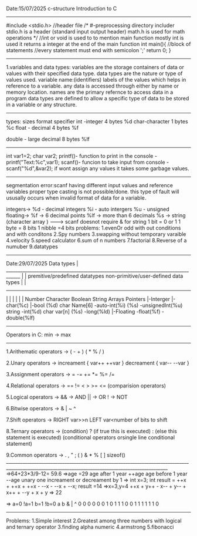 Date:15/07/2025
c-structure
Introduction to C
________________________________________________________________________________________________________________________________
#include <stdio.h> //header file
/*
#-preprocessing directory includer 
stdio.h is a header (standard input output header)
math.h is used for math operations
*/
//int or void is used to to mention main function mostly int is used it returns a integer at the end of the main function
int main(){
  //block of statements
  //every statement must end with semicolon ';'
  return 0;
}
_______________________________________________________________________________________________________________________________
1.variables and data types:
  variables are the storage containers of data or values with their specified data type.
  data types are the nature or type of values used.
  variable name:(identifiers)
  labels of the values which helps in reference to a variable.
  any data is accessed through either by name or memory location.
  names are the primary refernce to access data in a program 
  data types are defined to allow a specific type of data to be stored in a variable or any structure.
____________________________________________________________________________________________________________________________
  types:                       sizes        format specifier
  int -integer                 4 bytes            %d
  char-character               1 bytes            %c
  float - decimal              4 bytes            %f
  
  double - large decimal       8 bytes            %lf
____________________________________________________________________________________________________________________________
  int var1=2;
  char var2;
  printf()- function to print in the console    - printf("Text:%c",var1);
  scanf()- funcion to take input from console   - scanf("%d",&var2);
  if wont assign any values it takes some garbage values.
____________________________________________________________________________________________________________________________
  segmentation error:scanf having different input values and reference variables
                     proper type casting is not possible/done.
                     this type of fault will ususally occurs when invalid format of data for a variable.
                     
  integers->  %d - decimal integers
              %i - auto intergers
              %u - unsigned 
  floating->
  %f -> 6 decimal points
  %lf -> more than 6 decimals
  %s  -> string (character array )  ---> scanf doesnot require & for string 
  1 bit = 0 or 1
  1 byte = 8 bits
  1 nibble =4 bits
  problems:
  1.evenOr odd with out conditions and with conditons
  2.Spy numbers
  3.swapping without temporary varaible
  4.velocity
  5.speed calculator
  6.sum of n numbers
  7.factorial
  8.Reverse of a numuber
  9.datatypes
_______________________________________________________________________________________________________________________________________________________
Date:29/07/2025
                                                  Data types
                                                       |
                ____________________________________________________________________________________
                |                                                                                   |
    premitive/predefined datatypes                                                    non-primitive/user-defined data types
                |                                                                                         |
  _________________________________________________                                  _____________________________________________________
  |                       |                        |                                 |                          |                        |
  Number              Character                Boolean                             String                   Arrays                  Pointers
  |-Interger            |-char(%c)            |-bool (%d)                       char Name[6]
    -auto-int(%i)                                                                  (%s)
    -unsignedInt(%u)                                                               string
    -int(%d)                                                                       char var[n] (%s)
    -long(%ld)
  |-Floating
    -float(%f)
    -double(%lf)
  ___________________________________________________________________________________________________________________________________________________
   Operators in C:                    min -> max
  ___________________________________________________________________________________________________________________________________________________
  1.Arithematic operators       ->  (   -    +  )  ( *    %    /  )
 
  2.Unary operators             ->   increament { var++     ++var }     decreament  {  var--   --var   }

  3.Assignment operators        ->   =   -=    +=    *=    %=   /=

  4.Relational operators        ->   ==   !=    <    >    >=    <=           (comparision operators)

  5.Logical operators           ->    && -> AND         || -> OR       ! -> NOT  

  6.Bitwise operators           ->   &    |     ~     ^
  
  7.Shift operators             ->  RIGHT var>>n  LEFT var<<n   n->number of bits to shift

  8.Ternary operators           ->   (condition) ? (if true this is executed) : (else this statement is executed)
                                    (conditional operators orsingle line conditional statement)

  9.Common operators            ->   . , " ; ( ) & *  % [ ] sizeof()  ___________________________________________________________________________________________________________________________________________________
  =>64+23*3/9-12= 59.6
  =>age =29
  age after 1 year  ++age
  age before 1 year --age
  unary one increament or decreament by 1
  => int x=3;
     int result = ++x + ++x  + ++x - --x - --x + --x;
     result =14
  =>x=3,y=4
    ++x + y++ - x-- + y-- + x++ + --y  + x + y  => 22


  => a=0 !a=1
     b=1 !b=0
     a      b        &      |      ^
     0      0        0      0      0
     0      1        0      1      1
     1      0        0      1      1
     1      1        1      1      0
_____________________________________________________________________________________________________________________________________________________
  Problems:
  1.Simple interest
  2.Greatest among three numbers
    with logical and ternary operator
  3.finding alpha numeric
  4.armstrong
  5.fibonacci
